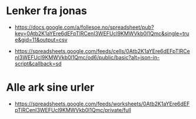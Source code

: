 # Lenker fra jonas

- https://docs.google.com/a/follesoe.no/spreadsheet/pub?key=0Atb2K1aYEre6dEFpTlRCenI3WEFUcl9KMWVkb0l1Qmc&single=true&gid=11&output=csv

- https://spreadsheets.google.com/feeds/cells/0Atb2K1aYEre6dEFpTlRCenI3WEFUcl9KMWVkb0l1Qmc/od6/public/basic?alt=json-in-script&callback=sd

# Alle ark sine urler

- https://spreadsheets.google.com/feeds/worksheets/0Atb2K1aYEre6dEFpTlRCenI3WEFUcl9KMWVkb0l1Qmc/private/full
